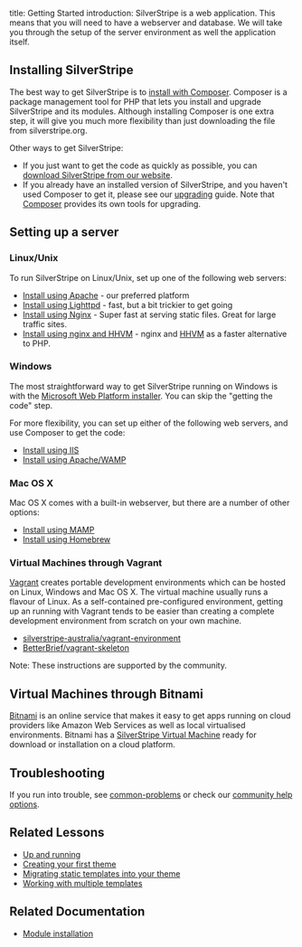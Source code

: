 title: Getting Started
introduction: SilverStripe is a web application. This means that you will need to have a webserver and database. We will take you through the setup of the server environment as well the application itself.


## Installing SilverStripe

The best way to get SilverStripe is to [install with Composer](composer). Composer is a package management tool for PHP that
lets you install and upgrade SilverStripe and its modules.  Although installing Composer is one extra step, it will give you much more flexibility than just downloading the file from silverstripe.org.

Other ways to get SilverStripe:

 * If you just want to get the code as quickly as possible, you can [download SilverStripe from our website](http://www.silverstripe.org/software/download/).
 * If you already have an installed version of SilverStripe, and you haven't used Composer to get it, please see our [upgrading](/upgrading) guide.  Note that [Composer](composer) provides its own tools for upgrading.

## Setting up a server

### Linux/Unix

To run SilverStripe on Linux/Unix, set up one of the following web servers: 

*  [Install using Apache](installation) - our preferred platform
*  [Install using Lighttpd](installation/how_to/configure_lighttpd) - fast, but a bit trickier to get going
*  [Install using Nginx](installation/how_to/configure_nginx) - Super fast at serving static files. Great for large traffic sites.
*  [Install using nginx and HHVM](installation/how_to/setup_nginx_and_hhvm) - nginx and [HHVM](http://hhvm.com/) as a faster alternative to PHP.

### Windows

The most straightforward way to get SilverStripe running on Windows is with the [Microsoft Web Platform installer](installation/other_installation_options/windows_platform_installer).  You can skip the "getting the code" step.

For more flexibility, you can set up either of the following web servers, and use Composer to get the code:

 * [Install using IIS](installation/other_installation_options/windows_iis7)
 * [Install using Apache/WAMP](installation/windows)

### Mac OS X

Mac OS X comes with a built-in webserver, but there are a number of other options:

 * [Install using MAMP](installation/mac_osx)
 * [Install using Homebrew](installation/other_installation_options/mac_osx_homebrew)

### Virtual Machines through Vagrant

[Vagrant](https://www.vagrantup.com/) creates portable development environments
which can be hosted on Linux, Windows and Mac OS X. The virtual machine
usually runs a flavour of Linux. As a self-contained pre-configured environment,
getting up an running with Vagrant tends to be easier than creating a complete
development environment from scratch on your own machine.

 * [silverstripe-australia/vagrant-environment](https://github.com/silverstripe-australia/vagrant-environment)
 * [BetterBrief/vagrant-skeleton](https://github.com/BetterBrief/vagrant-skeleton)

Note: These instructions are supported by the community.

## Virtual Machines through Bitnami

[Bitnami](https://bitnami.com) is an online service that makes it easy to get
apps running on cloud providers like Amazon Web Services as well as local
virtualised environments. Bitnami has a [SilverStripe Virtual Machine](https://bitnami.com/stack/silverstripe/virtual-machine)
ready for download or installation on a cloud platform.

## Troubleshooting

If you run into trouble, see [common-problems](installation/common_problems) or
check our [community help options](https://www.silverstripe.org/community/).


## Related Lessons
* [Up and running](https://www.silverstripe.org/learn/lessons/v4/up-and-running-setting-up-a-local-silverstripe-dev-environment-1)
* [Creating your first theme](https://www.silverstripe.org/learn/lessons/v4/creating-your-first-theme-1)
* [Migrating static templates into your theme](https://www.silverstripe.org/learn/lessons/v4/migrating-static-templates-into-your-theme-1)
* [Working with multiple templates](https://www.silverstripe.org/learn/lessons/v4/working-with-multiple-templates-1)

## Related Documentation

 * [Module installation](/developer_guides/extending/modules)


